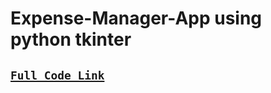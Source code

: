 # Expense-Manager-App using python tkinter  
## [`Full Code Link`](https://github.com/AMIT-ZING/Expense-Manager-App/blob/master/expense_manager_app.py)
